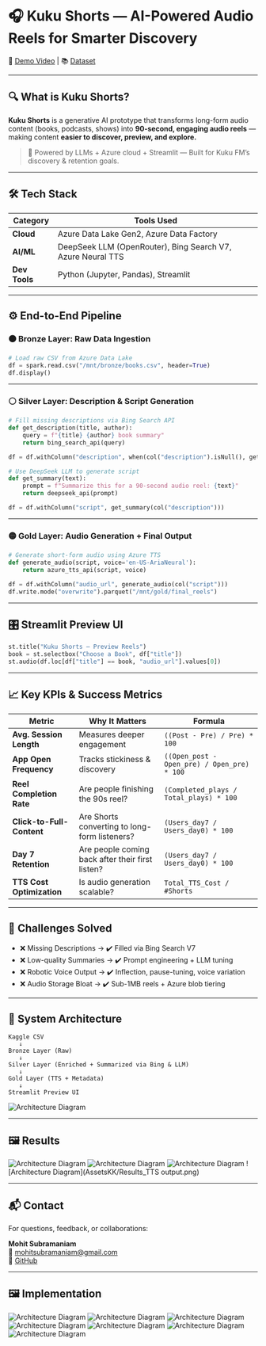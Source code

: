 # 🎧 Kuku Shorts — AI-Powered Audio Reels for Smarter Discovery

🚀 [Demo Video](https://drive.google.com/drive/folders/11tJp9yNECwPO2tnTASlfYYpHkBAjWNm-?usp=sharing) | 📚 [Dataset](https://www.kaggle.com/datasets/elvinrustam/books-dataset/data)  

---

## 🔍 What is Kuku Shorts?

**Kuku Shorts** is a generative AI prototype that transforms long-form audio content (books, podcasts, shows) into **90-second, engaging audio reels** — making content **easier to discover, preview, and explore.**

> 🚀 Powered by LLMs + Azure cloud + Streamlit — Built for Kuku FM’s discovery & retention goals.

---

## 🛠️ Tech Stack

| Category        | Tools Used                                                  |
|----------------|--------------------------------------------------------------|
| **Cloud**       | Azure Data Lake Gen2, Azure Data Factory                     |
| **AI/ML**       | DeepSeek LLM (OpenRouter), Bing Search V7, Azure Neural TTS |
| **Dev Tools**   | Python (Jupyter, Pandas), Streamlit                          |

---

## ⚙️ End-to-End Pipeline

### 🟤 Bronze Layer: Raw Data Ingestion
```python
# Load raw CSV from Azure Data Lake
df = spark.read.csv("/mnt/bronze/books.csv", header=True)
df.display()
```

---

### ⚪ Silver Layer: Description & Script Generation
```python
# Fill missing descriptions via Bing Search API
def get_description(title, author):
    query = f"{title} {author} book summary"
    return bing_search_api(query)

df = df.withColumn("description", when(col("description").isNull(), get_description(col("title"), col("author"))))
```

```python
# Use DeepSeek LLM to generate script
def get_summary(text):
    prompt = f"Summarize this for a 90-second audio reel: {text}"
    return deepseek_api(prompt)

df = df.withColumn("script", get_summary(col("description")))
```

---

### 🟡 Gold Layer: Audio Generation + Final Output
```python
# Generate short-form audio using Azure TTS
def generate_audio(script, voice='en-US-AriaNeural'):
    return azure_tts_api(script, voice)

df = df.withColumn("audio_url", generate_audio(col("script")))
df.write.mode("overwrite").parquet("/mnt/gold/final_reels")
```

---

## 🎛️ Streamlit Preview UI
```python
st.title("Kuku Shorts — Preview Reels")
book = st.selectbox("Choose a Book", df["title"])
st.audio(df.loc[df["title"] == book, "audio_url"].values[0])
```

---

## 📈 Key KPIs & Success Metrics

| Metric                        | Why It Matters                                      | Formula |
|------------------------------|-----------------------------------------------------|---------|
| **Avg. Session Length**      | Measures deeper engagement                          | `((Post - Pre) / Pre) * 100` |
| **App Open Frequency**       | Tracks stickiness & discovery                       | `((Open_post - Open_pre) / Open_pre) * 100` |
| **Reel Completion Rate**     | Are people finishing the 90s reel?                  | `(Completed_plays / Total_plays) * 100` |
| **Click-to-Full-Content**    | Are Shorts converting to long-form listeners?       | `(Users_day7 / Users_day0) * 100` |
| **Day 7 Retention**          | Are people coming back after their first listen?    | `(Users_day7 / Users_day0) * 100` |
| **TTS Cost Optimization**    | Is audio generation scalable?                       | `Total_TTS_Cost / #Shorts` |

---

## 🧠 Challenges Solved

- ❌ Missing Descriptions → ✔️ Filled via Bing Search V7
- ❌ Low-quality Summaries → ✔️ Prompt engineering + LLM tuning
- ❌ Robotic Voice Output → ✔️ Inflection, pause-tuning, voice variation
- ❌ Audio Storage Bloat → ✔️ Sub-1MB reels + Azure blob tiering

---

## 🧩 System Architecture

```plaintext
Kaggle CSV
   ↓
Bronze Layer (Raw)
   ↓
Silver Layer (Enriched + Summarized via Bing & LLM)
   ↓
Gold Layer (TTS + Metadata)
   ↓
Streamlit Preview UI
```

![Architecture Diagram](AssetsKK/Architecture_Prototype.png)

---

## 🖼️ Results

![Architecture Diagram](AssetsKK/Results_a.png)
![Architecture Diagram](AssetsKK/Results_b.png)
![Architecture Diagram](AssetsKK/Results_c.png)
![Architecture Diagram](AssetsKK/Results_TTS output.png)

---

## 📬 Contact

For questions, feedback, or collaborations:

**Mohit Subramaniam**  
📧 [mohitsubramaniam@gmail.com](mailto:mohitsubramaniam@gmail.com)  
🔗 [GitHub](https://github.com/mohitsubramaniam15)

---

## 🖼️ Implementation

![Architecture Diagram](a.png)
![Architecture Diagram](AssetsKK/b.png)
![Architecture Diagram](AssetsKK/c.png)
![Architecture Diagram](AssetsKK/d.png)
![Architecture Diagram](AssetsKK/e.png)
![Architecture Diagram](AssetsKK/f.png)
![Architecture Diagram](AssetsKK/g.png)




